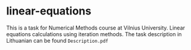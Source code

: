 linear-equations
================

This is a task for Numerical Methods course at Vilnius University. Linear equations calculations using iteration methods. The task description in Lithuanian can be found ```Description.pdf```
